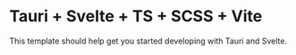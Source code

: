 # Tauri + Svelte + TS + SCSS + Vite

This template should help get you started developing with Tauri and Svelte.
